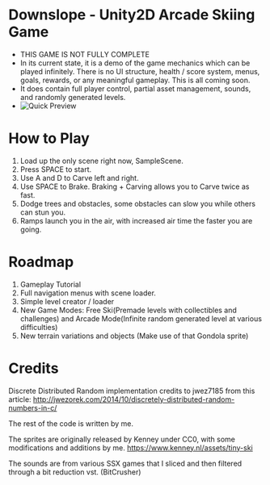 # Downslope - Unity2D Arcade Skiing Game
- THIS GAME IS NOT FULLY COMPLETE
- In its current state, it is a demo of the game mechanics which can be played infinitely.
There is no UI structure, health / score system, menus, goals, rewards, or any meaningful gameplay.
This is all coming soon.
- It does contain full player control, partial asset management, sounds, and randomly generated levels.
- ![Quick Preview](https://media3.giphy.com/media/FmQvVmGeirrGF7YkuU/giphy.gif)
 
# How to Play
 1. Load up the only scene right now, SampleScene.
 2. Press SPACE to start.
 3. Use A and D to Carve left and right.
 4. Use SPACE to Brake. Braking + Carving allows you to Carve twice as fast.
 5. Dodge trees and obstacles, some obstacles can slow you while others can stun you.
 6. Ramps launch you in the air, with increased air time the faster you are going.

# Roadmap
 1. Gameplay Tutorial
 2. Full navigation menus with scene loader.
 3. Simple level creator / loader
 4. New Game Modes: Free Ski(Premade levels with collectibles and challenges) and Arcade Mode(Infinite random generated level at various difficulties)
 5. New terrain variations and objects (Make use of that Gondola sprite)

# Credits
Discrete Distributed Random implementation credits to jwez7185 from this article:
http://jwezorek.com/2014/10/discretely-distributed-random-numbers-in-c/

The rest of the code is written by me.

The sprites are originally released by Kenney under CC0, with some modifications and additions by me.
https://www.kenney.nl/assets/tiny-ski

The sounds are from various SSX games that I sliced and then filtered through a bit reduction vst. (BitCrusher)
 
